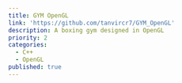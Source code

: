 ```yaml
---
title: GYM OpenGL
link: 'https://github.com/tanvircr7/GYM_OpenGL'
description: A boxing gym designed in OpenGL 
priority: 2
categories:
  - C++
  - OpenGL
published: true
---
```

